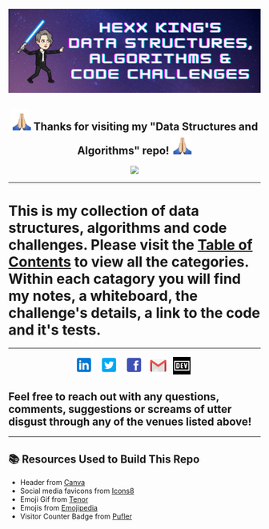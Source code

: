 ![header img](./assets/header.png)

<h2 align="center"><img src="./assets/thankyou.gif" width="40px"> Thanks for visiting my "Data Structures and Algorithms" repo! <img src="./assets/thankyou.gif" width="40px"></h2>

<p align="center">
<img src="https://visitor-badge.glitch.me/badge?page_id=HexxKing.data_structures_and_algorithms" width="100px">
</p>

--------------------------

# This is my collection of data structures, algorithms and code challenges. Please visit the [Table of Contents](./table_of_contents.md) to view all the categories. Within each catagory you will find my notes, a whiteboard, the challenge's details, a link to the code and it's tests. 

--------------------------

<p align="center">
<!-- I have a theory that GitHub does not support the ability to open a link in a new tab. I could only find evidence that it is not possible. -->
<a href="https://www.linkedin.com/in/hexx-king/" target="_blank" rel="noopener noreferrer"><img height="38" src="./assets/linkedin.png"></a>&nbsp;&nbsp;
<a href="https://twitter.com/hexx_king" target="_blank" rel="noopener noreferrer"><img height="38" src="./assets/twitter.png"></a>&nbsp;&nbsp;
<a href="https://www.facebook.com/hexxking13/" target="_blank" rel="noopener noreferrer"><img height="38" src="./assets/facebook.png"></a>&nbsp;&nbsp;
<a href="mailto:hexxking13@gmail.com" target="_blank" rel="noopener noreferrer"><img height="35" src="./assets/gmail.png"></a>&nbsp;&nbsp;
<a href="https://dev.to/hexxking" target="_blank" rel="noopener noreferrer"><img height="35" src="./assets/dev.png"></a>&nbsp;&nbsp;
</p>

## Feel free to reach out with any questions, comments, suggestions or screams of utter disgust through any of the venues listed above! 

--------------------------

## 📚 Resources Used to Build This Repo
- Header from <a href="https://www.canva.com/">Canva</a>
- Social media favicons from <a href="https://icons8.com">Icons8</a>
- Emoji Gif from <a href="https://tenor.com/">Tenor</a>
- Emojis from <a href="https://emojipedia.org/">Emojipedia</a>
- Visitor Counter Badge from <a href="https://pufler.dev/git-badges/">Pufler</a>

